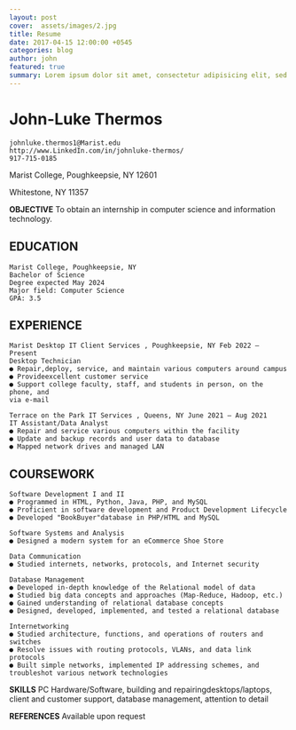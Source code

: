 ```yaml
---
layout: post
cover:  assets/images/2.jpg
title: Resume
date: 2017-04-15 12:00:00 +0545
categories: blog
author: john
featured: true
summary: Lorem ipsum dolor sit amet, consectetur adipisicing elit, sed do eiusmod
---
```


# John-Luke Thermos

```
johnluke.thermos1@Marist.edu
http://www.LinkedIn.com/in/johnluke-thermos/
917-715-0185
```
Marist College, Poughkeepsie, NY 12601 

Whitestone, NY 11357

**OBJECTIVE** To obtain an internship in computer science and information technology.

## EDUCATION

```
Marist College, Poughkeepsie, NY
Bachelor of Science 
Degree expected May 2024
Major field: Computer Science
GPA: 3.5
```
## EXPERIENCE

```
Marist Desktop IT Client Services , Poughkeepsie, NY Feb 2022 – Present
Desktop Technician
● Repair,deploy, service, and maintain various computers around campus
● Provideexcellent customer service
● Support college faculty, staff, and students in person, on the phone, and
via e-mail
```
```
Terrace on the Park IT Services , Queens, NY June 2021 – Aug 2021
IT Assistant/Data Analyst
● Repair and service various computers within the facility
● Update and backup records and user data to database
● Mapped network drives and managed LAN
```

## COURSEWORK
```
Software Development I and II
● Programmed in HTML, Python, Java, PHP, and MySQL
● Proficient in software development and Product Development Lifecycle
● Developed "BookBuyer"database in PHP/HTML and MySQL
```
```
Software Systems and Analysis
● Designed a modern system for an eCommerce Shoe Store
```
```
Data Communication
● Studied internets, networks, protocols, and Internet security
```
```
Database Management
● Developed in-depth knowledge of the Relational model of data
● Studied big data concepts and approaches (Map-Reduce, Hadoop, etc.)
● Gained understanding of relational database concepts
● Designed, developed, implemented, and tested a relational database
```
```
Internetworking
● Studied architecture, functions, and operations of routers and switches
● Resolve issues with routing protocols, VLANs, and data link protocols
● Built simple networks, implemented IP addressing schemes, and
troubleshot various network technologies

```


**SKILLS** PC Hardware/Software, building and repairingdesktops/laptops, client and
customer support, database management, attention to detail

**REFERENCES** Available upon request



